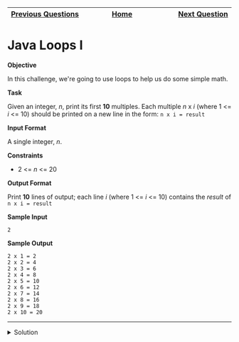 | <img width=1000>[Previous Questions](https://github.com/Kevin-Lago/java-hackerrank-solutions/introduction/tree/main/src/java_output_formatting)</img> | <img width=1000>[Home](https://github.com/Kevin-Lago/java-hackerrank-solutions)</img> | <img width=1000>[Next Question](https://github.com/Kevin-Lago/java-hackerrank-solutions/tree/main/src/introduction/java_loops_ii)</img> |
|:---|:---:|---:|

# Java Loops I

__Objective__

In this challenge, we're going to use loops to help us do some simple math.

__Task__

Given an integer, _n_, print its first __10__ multiples. Each multiple _n_ x _i_ (where 1 <= _i_ <= 10) should be printed on a new line in the form: ```n x i = result```

__Input Format__

A single integer, _n_.

__Constraints__

- 2 <= _n_ <= 20

__Output Format__

Print __10__ lines of output; each line _i_ (where 1 <= _i_ <= 10) contains the _result_ of ```n x i = result```

__Sample Input__

```
2
```

__Sample Output__

```
2 x 1 = 2
2 x 2 = 4
2 x 3 = 6
2 x 4 = 8
2 x 5 = 10
2 x 6 = 12
2 x 7 = 14
2 x 8 = 16
2 x 9 = 18
2 x 10 = 20
```

---

<details><summary>Solution</summary>
    
```java
public static void main(String[] args) throws IOException {
    BufferedReader bufferedReader = new BufferedReader(new InputStreamReader(System.in));
    int n = Integer.parseInt(bufferedReader.readLine().trim());
    bufferedReader.close();

    for (int i = 1; i <= 10; i++) {
        System.out.printf("%d x %d = %d", n, i, n * i);
    }
}
```
</details>
